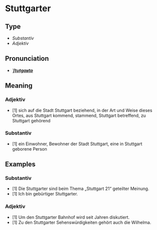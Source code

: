 # Stuttgarter
## Type
- _Substantiv_
- _Adjektiv_
## Pronunciation
- **_[ˈʃtʊtɡaʁtɐ](https://commons.wikimedia.org/wiki/File:De-Stuttgarter.ogg)_**
## Meaning
### Adjektiv
- [1] sich auf die Stadt Stuttgart beziehend, in der Art und Weise dieses Ortes, aus Stuttgart kommend, stammend, Stuttgart betreffend, zu Stuttgart gehörend
### Substantiv
- [1] ein Einwohner, Bewohner der Stadt Stuttgart, eine in Stuttgart geborene Person
## Examples
### Substantiv
- [1] Die Stuttgarter sind beim Thema „Stuttgart 21“ geteilter Meinung.
- [1] Ich bin gebürtiger Stuttgarter.
### Adjektiv
- [1] Um den Stuttgarter Bahnhof wird seit Jahren diskutiert.
- [1] Zu den Stuttgarter Sehenswürdigkeiten gehört auch die Wilhelma.
